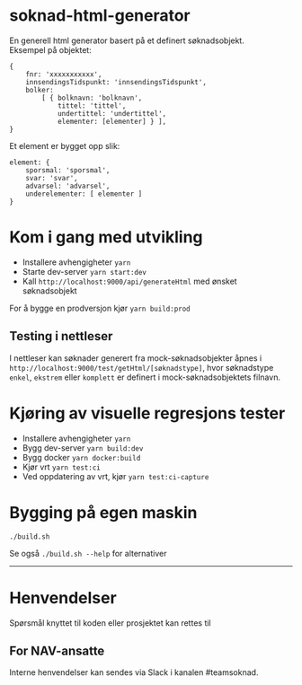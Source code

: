 soknad-html-generator
====================

En generell html generator basert på et definert søknadsobjekt.<br/>Eksempel på objektet:

```
{
    fnr: 'xxxxxxxxxxx',
    innsendingsTidspunkt: 'innsendingsTidspunkt',
    bolker:
        [ { bolknavn: 'bolknavn',
            tittel: 'tittel',
            undertittel: 'undertittel',
            elementer: [elementer] } ],
}
```

Et element er bygget opp slik:
```
element: {
    sporsmal: 'sporsmal',
    svar: 'svar',
    advarsel: 'advarsel',
    underelementer: [ elementer ]
}
```

# Kom i gang med utvikling

* Installere avhengigheter `yarn`
* Starte dev-server `yarn start:dev`
* Kall `http://localhost:9000/api/generateHtml` med ønsket søknadsobjekt

For å bygge en prodversjon kjør `yarn build:prod`

## Testing i nettleser
I nettleser kan søknader generert fra mock-søknadsobjekter åpnes i `http://localhost:9000/test/getHtml/[søknadstype]`, hvor søknadstype `enkel`, `ekstrem` eller `komplett` er definert i mock-søknadsobjektets filnavn. 

# Kjøring av visuelle regresjons tester

* Installere avhengigheter `yarn`
* Bygg dev-server `yarn build:dev`
* Bygg docker `yarn docker:build`
* Kjør vrt `yarn test:ci`
* Ved oppdatering av vrt, kjør `yarn test:ci-capture`

# Bygging på egen maskin

`./build.sh` 

Se også `./build.sh --help` for alternativer 

---

# Henvendelser

Spørsmål knyttet til koden eller prosjektet kan rettes til <epost>

## For NAV-ansatte

Interne henvendelser kan sendes via Slack i kanalen #teamsoknad.

